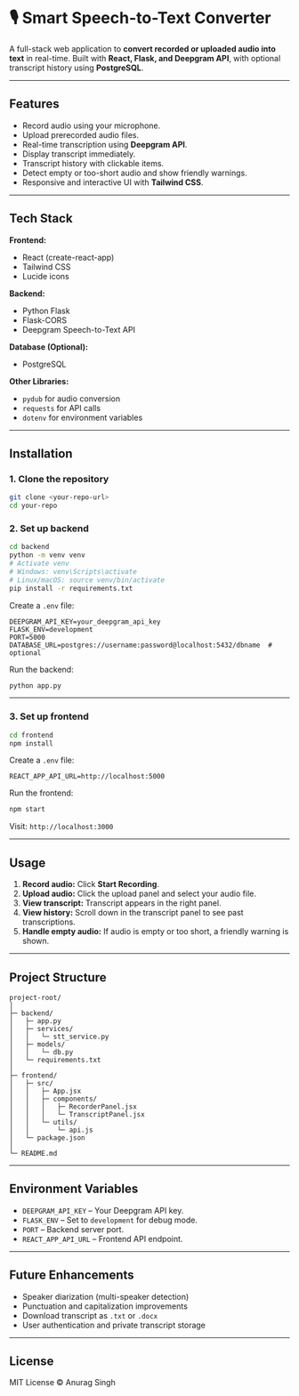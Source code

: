 # 🎙️ Smart Speech-to-Text Converter

A full-stack web application to **convert recorded or uploaded audio into text** in real-time. Built with **React, Flask, and Deepgram API**, with optional transcript history using **PostgreSQL**.

---

## **Features**

* Record audio using your microphone.
* Upload prerecorded audio files.
* Real-time transcription using **Deepgram API**.
* Display transcript immediately.
* Transcript history with clickable items.
* Detect empty or too-short audio and show friendly warnings.
* Responsive and interactive UI with **Tailwind CSS**.

---

## **Tech Stack**

**Frontend:**

* React (create-react-app)
* Tailwind CSS
* Lucide icons

**Backend:**

* Python Flask
* Flask-CORS
* Deepgram Speech-to-Text API

**Database (Optional):**

* PostgreSQL

**Other Libraries:**

* `pydub` for audio conversion
* `requests` for API calls
* `dotenv` for environment variables

---

## **Installation**

### **1. Clone the repository**

```bash
git clone <your-repo-url>
cd your-repo
```

### **2. Set up backend**

```bash
cd backend
python -m venv venv
# Activate venv
# Windows: venv\Scripts\activate
# Linux/macOS: source venv/bin/activate
pip install -r requirements.txt
```

Create a `.env` file:

```
DEEPGRAM_API_KEY=your_deepgram_api_key
FLASK_ENV=development
PORT=5000
DATABASE_URL=postgres://username:password@localhost:5432/dbname  # optional
```

Run the backend:

```bash
python app.py
```

---

### **3. Set up frontend**

```bash
cd frontend
npm install
```

Create a `.env` file:

```
REACT_APP_API_URL=http://localhost:5000
```

Run the frontend:

```bash
npm start
```

Visit: `http://localhost:3000`

---

## **Usage**

1. **Record audio:** Click **Start Recording**.
2. **Upload audio:** Click the upload panel and select your audio file.
3. **View transcript:** Transcript appears in the right panel.
4. **View history:** Scroll down in the transcript panel to see past transcriptions.
5. **Handle empty audio:** If audio is empty or too short, a friendly warning is shown.

---

## **Project Structure**

```
project-root/
│
├─ backend/
│   ├─ app.py
│   ├─ services/
│   │   └─ stt_service.py
│   ├─ models/
│   │   └─ db.py
│   └─ requirements.txt
│
├─ frontend/
│   ├─ src/
│   │   ├─ App.jsx
│   │   ├─ components/
│   │   │   ├─ RecorderPanel.jsx
│   │   │   └─ TranscriptPanel.jsx
│   │   └─ utils/
│   │       └─ api.js
│   └─ package.json
│
└─ README.md
```

---

## **Environment Variables**

* `DEEPGRAM_API_KEY` – Your Deepgram API key.
* `FLASK_ENV` – Set to `development` for debug mode.
* `PORT` – Backend server port.
* `REACT_APP_API_URL` – Frontend API endpoint.

---

## **Future Enhancements**

* Speaker diarization (multi-speaker detection)
* Punctuation and capitalization improvements
* Download transcript as `.txt` or `.docx`
* User authentication and private transcript storage

---

## **License**

MIT License © Anurag Singh
